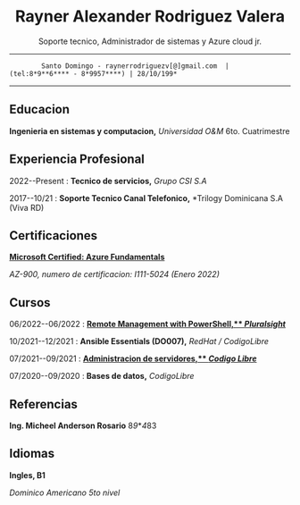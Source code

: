 

<h1 align="center"> Rayner Alexander Rodriguez Valera</h1>
<p align="center">Soporte tecnico, Administrador de sistemas y Azure cloud jr.</p>


<hr>

```
        Santo Domingo - raynerrodriguezv[@]gmail.com  | (tel:8*9**6**** - 8*9957****) | 28/10/199*
```
<hr>


## **Educacion**

**Ingenieria en sistemas y computacion,** *Universidad O&M* 6to. Cuatrimestre

## **Experiencia Profesional**

2022--Present 
:    **Tecnico de servicios,** *Grupo CSI S.A*

2017--10/21
:   **Soporte Tecnico Canal Telefonico,** *Trilogy Dominicana S.A (Viva RD)

## **Certificaciones**

[**Microsoft Certified: Azure Fundamentals**](https://www.linkedin.com/posts/rayner-rodriguez-152944149_microsoft-certified-azure-fundamentals-was-activity-6889608817496084480-su7w)

*AZ-900, numero de certificacion: I111-5024 (Enero 2022)*

## **Cursos**

06/2022--06/2022
:    **[Remote Management with PowerShell,** *Pluralsight*](https://app.pluralsight.com/profile/rayner-rodriguez-v)**




10/2021--12/2021
:    **Ansible Essentials (DO007),** *RedHat / CodigoLibre*



07/2021--09/2021
:    **[Administracion de servidores,** *Codigo Libre*](https://drive.google.com/file/d/1FwTM2fSXKhdj_POb0WcbMdgcRrm-JjWj/view?usp=sharing)**


07/2020--09/2020
:    **Bases de datos,** *CodigoLibre*



## **Referencias**

**Ing. Micheel Anderson Rosario** 8*9***4*83

## **Idiomas**

**Ingles, B1**

*Dominico Americano 5to nivel*
